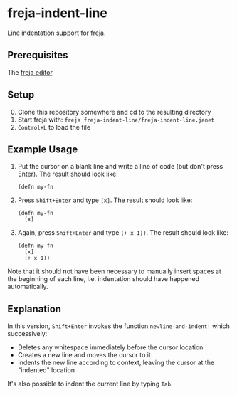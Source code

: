 # freja-indent-line

Line indentation support for freja.

## Prerequisites

The [freja editor](https://github.com/saikyun/freja).

## Setup

0. Clone this repository somewhere and cd to the resulting directory
1. Start freja with: `freja freja-indent-line/freja-indent-line.janet`
2. `Control+L` to load the file

## Example Usage

1. Put the cursor on a blank line and write a line of code (but don't
   press Enter).  The result should look like:
    ```
    (defn my-fn
    ```

2. Press `Shift+Enter` and type `[x]`.  The result
   should look like:
    ```
    (defn my-fn
      [x]
    ```

3. Again, press `Shift+Enter` and type `(+ x 1))`.  The result should look
   like:
    ```
    (defn my-fn
      [x]
      (+ x 1))
    ```

Note that it should not have been necessary to manually insert spaces at the beginning of each line, i.e. indentation should have happened automatically.

## Explanation

In this version, `Shift+Enter` invokes the function
`newline-and-indent!` which successively:

* Deletes any whitespace immediately before the cursor location
* Creates a new line and moves the cursor to it
* Indents the new line according to context, leaving the cursor at the "indented" location

It's also possible to indent the current line by typing `Tab`.
